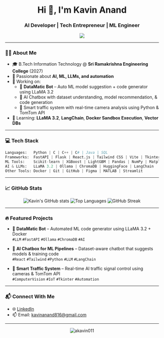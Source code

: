 
<h1 align="center">Hi 👋, I'm Kavin Anand</h1>
<h3 align="center">AI Developer | Tech Entrepreneur | ML Engineer</h3>

<p align="center">
  <img src="https://readme-typing-svg.herokuapp.com?font=Fira+Code&weight=600&size=22&pause=1000&center=true&vCenter=true&width=435&lines=AI+Developer+%7C+ML+Engineer+%7C+Entrepreneur;Building+AI-powered+solutions+for+real-world+impact" />
</p>

---

### 👨‍💻 About Me

- 🎓 B.Tech Information Technology @ **Sri Ramakrishna Engineering College** (2027)
- 🤖 Passionate about **AI, ML, LLMs, and automation**
- 🧠 Working on:
  - 🧾 **DataMatic Bot** – Auto ML model suggestion + code generator using LLaMA 3.2
  - 💬 AI Chatbox with dataset understanding, model recommendation, & code generation
  - 🚦 Smart traffic system with real-time camera analysis using Python & TomTom API
- 🌱 Learning: **LLaMA 3.2**, **LangChain**, **Docker Sandbox Execution**, **Vector DBs**

---

### 💻 Tech Stack

```python
Languages:   Python | C | C++ | C# | Java | SQL
Frameworks:  FastAPI | Flask | React.js | Tailwind CSS | Vite | Tkinter
ML Tools:    Scikit-learn | XGBoost | LightGBM | Pandas | NumPy | Matplotlib
AI & LLMs:   LLaMA 3.2 | Ollama | ChromaDB | HuggingFace | LangChain
Other Tools: Docker | Git | GitHub | Figma | MATLAB | Streamlit
```

---

### 📈 GitHub Stats

<p align="center">
  <img src="https://github-readme-stats.vercel.app/api?username=akavin011&show_icons=true&theme=radical" alt="Kavin's GitHub stats" />
  <img src="https://github-readme-stats.vercel.app/api/top-langs/?username=akavin011&layout=compact&theme=radical" alt="Top Languages" />
  <img src="https://github-readme-streak-stats.herokuapp.com/?user=akavin011&theme=radical" alt="GitHub Streak" />
</p>


---

### 🔥 Featured Projects

- 🧠 **DataMatic Bot** – Automated ML code generator using LLaMA 3.2 + Docker  
  `#LLM` `#FastAPI` `#Ollama` `#ChromaDB` `#AI`

- 💬 **AI Chatbox for ML Pipelines** – Dataset-aware chatbot that suggests models & training code  
  `#React` `#Tailwind` `#Python` `#LLM` `#LangChain`

- 🚦 **Smart Traffic System** – Real-time AI traffic signal control using cameras & TomTom API  
  `#ComputerVision` `#IoT` `#Tkinter` `#Automation`


---

### 📬 Connect With Me

- 🌐 [LinkedIn](https://www.linkedin.com/in/kavin-a-018b29300/)
- 📫 Email: kavinanand816@gmail.com

---

<p align="center">
  <img src="https://komarev.com/ghpvc/?username=akavin011&label=Profile%20views&color=0e75b6&style=flat" alt="akavin011" />
</p>

